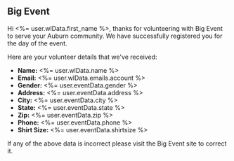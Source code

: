 ## Big Event

Hi <%= user.wlData.first_name %>, thanks for volunteering with Big Event to serve your Auburn community. We have successfully registered you for the day of the event.

Here are your volunteer details that we've received:

 - **Name:** <%= user.wlData.name %>
 - **Email:** <%= user.wlData.emails.account %>
 - **Gender:** <%= user.eventData.gender %>
 - **Address:** <%= user.eventData.address %>
 - **City:** <%= user.eventData.city %>
 - **State:** <%= user.eventData.state %>
 - **Zip:** <%= user.eventData.zip %>
 - **Phone:** <%= user.eventData.phone %>
 - **Shirt Size:** <%= user.eventData.shirtsize %>

If any of the above data is incorrect please visit the Big Event site to correct it.
